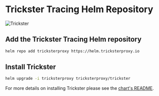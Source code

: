 # Trickster Tracing Helm Repository

![Trickster](https://helm.tricksterproxy.io/img/trickster-horizontal.png)

## Add the Trickster Tracing Helm repository

```bash
helm repo add tricksterproxy https://helm.tricksterproxy.io
```

## Install Trickster

```bash
helm upgrade -i tricksterproxy tricksterproxy/trickster
```

For more details on installing Trickster please see the [chart's README](https://github.com/tricksterproxy/helm-charts/tree/master/charts/trickster).
